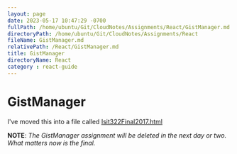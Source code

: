 ```yaml
---
layout: page
date: 2023-05-17 10:47:29 -0700
fullPath: /home/ubuntu/Git/CloudNotes/Assignments/React/GistManager.md
directoryPath: /home/ubuntu/Git/CloudNotes/Assignments/React
fileName: GistManager.md
relativePath: /React/GistManager.md
title: GistManager
directoryName: React
category : react-guide
---
```


# GistManager

I've moved this into a file called [Isit322Final2017.html][isit-final]

[isit-final]: http://www.ccalvert.net/books/CloudNotes/Assignments/MidtermFinal/Isit322Final2017.html

**NOTE**: _The GistManager assignment will be deleted in the next day or two. What matters now is the final._
